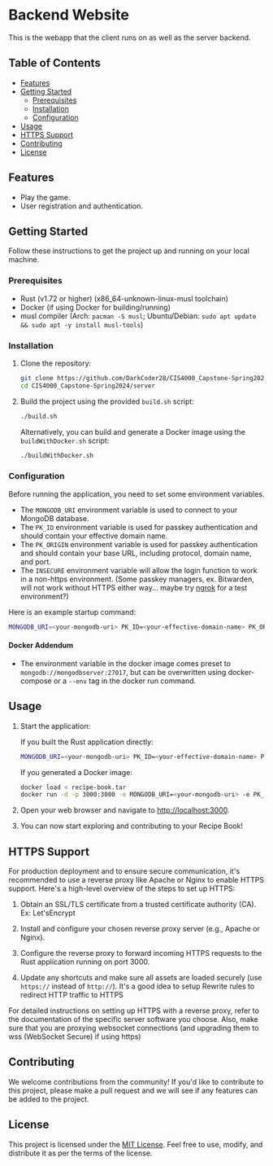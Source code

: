 # Backend Website

This is the webapp that the client runs on as well as the server backend.

## Table of Contents

- [Features](#features)
- [Getting Started](#getting-started)
  - [Prerequisites](#prerequisites)
  - [Installation](#installation)
  - [Configuration](#configuration)
- [Usage](#usage)
- [HTTPS Support](#https-support)
- [Contributing](#contributing)
- [License](#license)

## Features

- Play the game.
- User registration and authentication.

## Getting Started

Follow these instructions to get the project up and running on your local machine.

### Prerequisites

- Rust (v1.72 or higher) (x86_64-unknown-linux-musl toolchain)
- Docker (if using Docker for building/running)
- musl compiler (Arch: `pacman -S musl`; Ubuntu/Debian: `sudo apt update && sudo apt -y install musl-tools`)

### Installation

1. Clone the repository:

   ```bash
   git clone https://github.com/DarkCoder28/CIS4000_Capstone-Spring2024.git
   cd CIS4000_Capstone-Spring2024/server
   ```

2. Build the project using the provided `build.sh` script:

   ```bash
   ./build.sh
   ```

   Alternatively, you can build and generate a Docker image using the `buildWithDocker.sh` script:

   ```bash
   ./buildWithDocker.sh
   ```

### Configuration

Before running the application, you need to set some environment variables.
- The `MONGODB_URI` environment variable is used to connect to your MongoDB database.
- The `PK_ID` environment variable is used for passkey authentication and should contain your effective domain name.
- The `PK_ORIGIN` environment variable is used for passkey authentication and should contain your base URL, including protocol, domain name, and port.
- The `INSECURE` environment variable will allow the login function to work in a non-https environment. (Some passkey managers, ex. Bitwarden, will not work without HTTPS either way... maybe try [ngrok](https://ngrok.com/) for a test environment?)

Here is an example startup command:
```bash
MONGODB_URI=<your-mongodb-uri> PK_ID=<your-effective-domain-name> PK_ORIGIN=<your-base-url> ./recipe-book
```

#### Docker Addendum
- The environment variable in the docker image comes preset to `mongodb://mongodbserver:27017`, but can be overwritten using docker-compose or a `--env` tag in the docker run command.

## Usage

1. Start the application:

   If you built the Rust application directly:

   ```bash
   MONGODB_URI=<your-mongodb-uri> PK_ID=<your-effective-domain-name> PK_ORIGIN=<your-base-url> ./recipe-book
   ```

   If you generated a Docker image:

   ```bash
   docker load < recipe-book.tar
   docker run -d -p 3000:3000 -e MONGODB_URI=<your-mongodb-uri> -e PK_ID=<your-effective-domain-name> -e PK_ORIGIN=<your-base-url>  recipe-book:latest
   ```

2. Open your web browser and navigate to [http://localhost:3000](http://localhost:3000).

3. You can now start exploring and contributing to your Recipe Book!

## HTTPS Support

For production deployment and to ensure secure communication, it's recommended to use a reverse proxy like Apache or Nginx to enable HTTPS support. Here's a high-level overview of the steps to set up HTTPS:

1. Obtain an SSL/TLS certificate from a trusted certificate authority (CA). Ex: Let'sEncrypt

2. Install and configure your chosen reverse proxy server (e.g., Apache or Nginx).

3. Configure the reverse proxy to forward incoming HTTPS requests to the Rust application running on port 3000.

4. Update any shortcuts and make sure all assets are loaded securely (use `https://` instead of `http://`). It's a good idea to setup Rewrite rules to redirect HTTP traffic to HTTPS

For detailed instructions on setting up HTTPS with a reverse proxy, refer to the documentation of the specific server software you choose.
Also, make sure that you are proxying websocket connections (and upgrading them to wss (WebSocket Secure) if using https)

## Contributing

We welcome contributions from the community! If you'd like to contribute to this project, please make a pull request and we will see if any features can be added to the project.

## License

This project is licensed under the [MIT License](LICENSE). Feel free to use, modify, and distribute it as per the terms of the license.